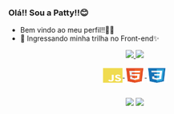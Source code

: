 ### Olá!! Sou a Patty!!😊
 
- Bem vindo ao meu perfil!!👋👋
- 👀 Ingressando minha trilha no Front-end✨

<div align="center">
  <a href="https://github.com/Patty-silva">
      <img height="180em" src="https://github-readme-stats.vercel.app/api?username=Patty-silva&show_icons=true&theme=synthwave&include_all_commits=true&count_private=true"/>
  <img height="180em" src="https://github-readme-stats.vercel.app/api/top-langs/?username=Patty-silva&layout=compact&langs_count=7&theme=synthwave"/>
</div>
    
  <div style="display: inline_block" align="center"><br>    
  <img align="center" alt="Patty-Js" height="30" width="40" src="https://raw.githubusercontent.com/devicons/devicon/master/icons/javascript/javascript-plain.svg">
  <img align="center" alt="Patty-HTML" height="30" width="40" src="https://raw.githubusercontent.com/devicons/devicon/master/icons/html5/html5-original.svg">
  <img align="center" alt="Patty-CSS" height="30" width="40" src="https://raw.githubusercontent.com/devicons/devicon/master/icons/css3/css3-original.svg">
  </div>
  
  ##
  
  <div align="center">
   <a href="https://www.linkedin.com/in/patricia-silva-a4889850" target="_blank"><img src="https://img.shields.io/badge/-LinkedIn-%230077B5?style=for-the-badge&logo=linkedin&logoColor=white" target="_blank"></a>
  <a href="https://instagram.com/patty.silva.sp" target="_blank"><img src="https://img.shields.io/badge/-Instagram-%23E4405F?style=for-the-badge&logo=instagram&logoColor=white" target="_blank"></a>     
  
  </div>
    
 
      
  
  
 
